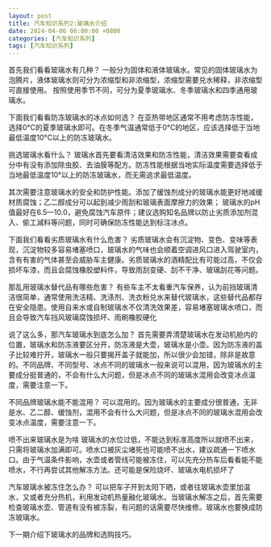 ```yaml
---
layout: post
title: 汽车知识系列2:玻璃水介绍
date: 2024-04-06 06:00:00 +0800
categories: [汽车知识系列]
tags: [汽车知识系列]
---
```

首先我们看看玻璃水有几种？
一般分为固体和液体玻璃水。常见的固体玻璃水为泡腾片，液体玻璃水则可分为浓缩型和非浓缩型，浓缩型需要兑水稀释，非浓缩型可直接使用。
按照使用季节不同，可分为夏季玻璃水、冬季玻璃水和四季通用玻璃水。

下面我们看看防冻玻璃水的冰点如何选？
在亚热带地区通常不用考虑防冻性能，选择0°C的夏季玻璃水即可。在冬季气温通常低于0°C的地区，应该选择低于当地最低温度10°C以上的防冻玻璃水。

挑选玻璃水看什么？
玻璃水首先要看清洁效果和防冻性能，清洁效果需要查看成分中有没有添加除虫胶、去油膜等配方。防冻性能根据当地实际温度需要选择低于当地最低温度10°以上的防冻玻璃水，而无需追求最低温度。

其次需要注意玻璃水的安全和防护性能。添加了缓蚀剂成分的玻璃水能更好地减缓材质腐蚀；乙二醇成分可以起到减少雨刮和玻璃表面摩擦力的效果；
玻璃水的pH值最好在6.5—10.0，避免腐蚀汽车原件；建议选购知名品牌以防止劣质添加剂混入、偷工減料等问题，同时可确保防冻性能达到标注冰点。

下面我们看看劣质玻璃水有什么危害？
劣质玻璃水会有沉淀物、变色、变味等表现，沉淀物较多容易堵塞喷口，玻璃水的气味也会顺着空调进风口进入驾驶室内，含有有害的气体甚至会威胁车主健康。劣质玻璃水的酒精配比有可能过高，不仅会损坏车漆，而且会腐蚀橡胶塑料件，导致雨刮变硬、刮不干净、玻璃刮花等问题。

那乱用玻璃水替代品有哪些危害？
有些车主不太看重汽车保养，认为前挡玻璃清洁很简单，通常使用洗洁精、洗涤剂、洗衣粉兑水来替代玻璃水，这些替代品都存在安全隐患。使用自来水或自制玻璃水不仅清洗效果差，容易堵塞玻璃水喷口，而且会导致汽车挡风玻璃腐蚀损坏、雨刷橡胶硬化

说了这么多，那汽车玻璃水到底怎么加？
首先需要弄清楚玻璃水在发动机舱内的位置，玻璃水和防冻液要区分开，防冻液是大壶，玻璃水是小壶。因为防冻液的盖子比较难拧开，玻璃水一般只要揭开盖子就能加，所以很少会加错，除非是故意的。不同品牌、不同型号、冰点不同的玻璃水一般来说可以混用，因为玻璃水的主要成分挺普通的，不会有什么大问题，但是冰点不同的玻璃水混用会改变冰点温度，需要注意一下。

不同品牌玻璃水能不能混用？
可以混用的。因为玻璃水的主要成分很普通，无非是水、乙二醇、缓蚀剂，混用不会有什么大问题，但是冰点不同的玻璃水混用会改变冰点温度，需要注意一下。

喷不出来玻璃水是为啥
玻璃水的水位过低，不能达到标准高度所以就喷不出来，只需将玻璃水加满即可。喷水口被灰尘堵死也可能喷不出水，建议疏通一下喷水口。由于气温条件影响，水壶或者管线可能被冻住，可以先充分热车后看看能不能喷水，不行再尝试其他解冻方法。还可能是保险烧坏、玻璃水电机损坏了

汽车玻璃水被冻住怎么办？
可以把车子开到太阳下晒，或者往玻璃水壶里加温水，又或者充分热机，利用发动机热量融化玻璃水。当玻璃水解冻之后，首先需要检查玻璃水壶、管道有没有被冻裂，有问题的话需要尽快维修。玻璃水也要换成防冻玻璃水。

下一期介绍下玻璃水的品牌和选购技巧。
